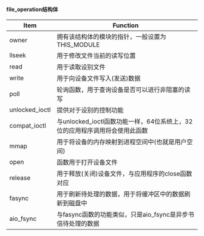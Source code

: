 #### file_operation结构体
|Item|Function|
|---|---|
|owner|拥有该结构体的模块的指针，一般设置为THIS_MODULE|
|llseek|用于修改文件当前的读写位置|
|read|用于读取设别文件|
|write|用于向设备文件写入(发送)数据|
|poll|轮询函数，用于查询设备是否可以进行非阻塞的读写|
|unlocked_ioctl|提供对于设别的控制功能|
|compat_ioctl|与unlocked_ioctl函数功能一样，64位系统上，32位的应用程序调用将会使用此函数|
|mmap|用于将设备的内存映射到进程空间中(也就是用户空间)|
|open|函数用于打开设备文件|
|release|用于释放(关闭)设备文件，与应用程序的close函数对应|
|fasync|用于刷新待处理的数据，用于将缓冲区中的数据刷新到磁盘中|
|aio_fsync|与fasync函数的功能类似，只是aio_fsync是异步书信待处理的数据|
